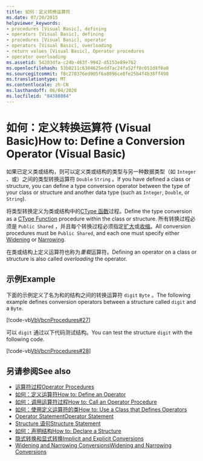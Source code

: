 ```yaml
---
title: 如何：定义转换运算符
ms.date: 07/20/2015
helpviewer_keywords:
- procedures [Visual Basic], defining
- operators [Visual Basic], defining
- procedures [Visual Basic], operator
- operators [Visual Basic], overloading
- return values [Visual Basic], Operator procedures
- operator overloading
ms.assetid: 54203dfa-c24b-463f-9942-d5153e89e762
ms.openlocfilehash: 53b0211c6304625edd7ac24fa52ff0c051d8f0a0
ms.sourcegitcommit: f8c270376ed905f6a8896ce0fe25b4f4b38ff498
ms.translationtype: MT
ms.contentlocale: zh-CN
ms.lasthandoff: 06/04/2020
ms.locfileid: "84388084"
---
```

# <a name="how-to-define-a-conversion-operator-visual-basic"></a><span data-ttu-id="0da09-102">如何：定义转换运算符 (Visual Basic)</span><span class="sxs-lookup"><span data-stu-id="0da09-102">How to: Define a Conversion Operator (Visual Basic)</span></span>
<span data-ttu-id="0da09-103">如果已定义类或结构，则可以定义类或结构的类型与另一种数据类型（如 `Integer` 、或）之间的类型转换运算符 `Double` `String` 。</span><span class="sxs-lookup"><span data-stu-id="0da09-103">If you have defined a class or structure, you can define a type conversion operator between the type of your class or structure and another data type (such as `Integer`, `Double`, or `String`).</span></span>  
  
 <span data-ttu-id="0da09-104">将类型转换定义为类或结构中的[CType 函数](../../../language-reference/functions/ctype-function.md)过程。</span><span class="sxs-lookup"><span data-stu-id="0da09-104">Define the type conversion as a [CType Function](../../../language-reference/functions/ctype-function.md) procedure within the class or structure.</span></span> <span data-ttu-id="0da09-105">所有转换过程必须是 `Public Shared` ，并且每个转换过程必须指定[扩大](../../../language-reference/modifiers/widening.md)或[收缩](../../../language-reference/modifiers/narrowing.md)。</span><span class="sxs-lookup"><span data-stu-id="0da09-105">All conversion procedures must be `Public Shared`, and each one must specify either [Widening](../../../language-reference/modifiers/widening.md) or [Narrowing](../../../language-reference/modifiers/narrowing.md).</span></span>  
  
 <span data-ttu-id="0da09-106">在类或结构上定义运算符也称为*重载*运算符。</span><span class="sxs-lookup"><span data-stu-id="0da09-106">Defining an operator on a class or structure is also called *overloading* the operator.</span></span>  
  
## <a name="example"></a><span data-ttu-id="0da09-107">示例</span><span class="sxs-lookup"><span data-stu-id="0da09-107">Example</span></span>  
 <span data-ttu-id="0da09-108">下面的示例定义了名为和的结构之间的转换运算符 `digit` `Byte` 。</span><span class="sxs-lookup"><span data-stu-id="0da09-108">The following example defines conversion operators between a structure called `digit` and a `Byte`.</span></span>  
  
 [!code-vb[VbVbcnProcedures#27](~/samples/snippets/visualbasic/VS_Snippets_VBCSharp/VbVbcnProcedures/VB/Class1.vb#27)]  
  
 <span data-ttu-id="0da09-109">可以 `digit` 通过以下代码测试结构。</span><span class="sxs-lookup"><span data-stu-id="0da09-109">You can test the structure `digit` with the following code.</span></span>  
  
 [!code-vb[VbVbcnProcedures#28](~/samples/snippets/visualbasic/VS_Snippets_VBCSharp/VbVbcnProcedures/VB/Class1.vb#28)]  
  
## <a name="see-also"></a><span data-ttu-id="0da09-110">另请参阅</span><span class="sxs-lookup"><span data-stu-id="0da09-110">See also</span></span>

- [<span data-ttu-id="0da09-111">运算符过程</span><span class="sxs-lookup"><span data-stu-id="0da09-111">Operator Procedures</span></span>](./operator-procedures.md)
- [<span data-ttu-id="0da09-112">如何：定义运算符</span><span class="sxs-lookup"><span data-stu-id="0da09-112">How to: Define an Operator</span></span>](./how-to-define-an-operator.md)
- [<span data-ttu-id="0da09-113">如何：调用运算符过程</span><span class="sxs-lookup"><span data-stu-id="0da09-113">How to: Call an Operator Procedure</span></span>](./how-to-call-an-operator-procedure.md)
- [<span data-ttu-id="0da09-114">如何：使用定义运算符的类</span><span class="sxs-lookup"><span data-stu-id="0da09-114">How to: Use a Class that Defines Operators</span></span>](./how-to-use-a-class-that-defines-operators.md)
- [<span data-ttu-id="0da09-115">Operator Statement</span><span class="sxs-lookup"><span data-stu-id="0da09-115">Operator Statement</span></span>](../../../language-reference/statements/operator-statement.md)
- [<span data-ttu-id="0da09-116">Structure 语句</span><span class="sxs-lookup"><span data-stu-id="0da09-116">Structure Statement</span></span>](../../../language-reference/statements/structure-statement.md)
- [<span data-ttu-id="0da09-117">如何：声明结构</span><span class="sxs-lookup"><span data-stu-id="0da09-117">How to: Declare a Structure</span></span>](../data-types/how-to-declare-a-structure.md)
- [<span data-ttu-id="0da09-118">隐式转换和显式转换</span><span class="sxs-lookup"><span data-stu-id="0da09-118">Implicit and Explicit Conversions</span></span>](../data-types/implicit-and-explicit-conversions.md)
- [<span data-ttu-id="0da09-119">Widening and Narrowing Conversions</span><span class="sxs-lookup"><span data-stu-id="0da09-119">Widening and Narrowing Conversions</span></span>](../data-types/widening-and-narrowing-conversions.md)
